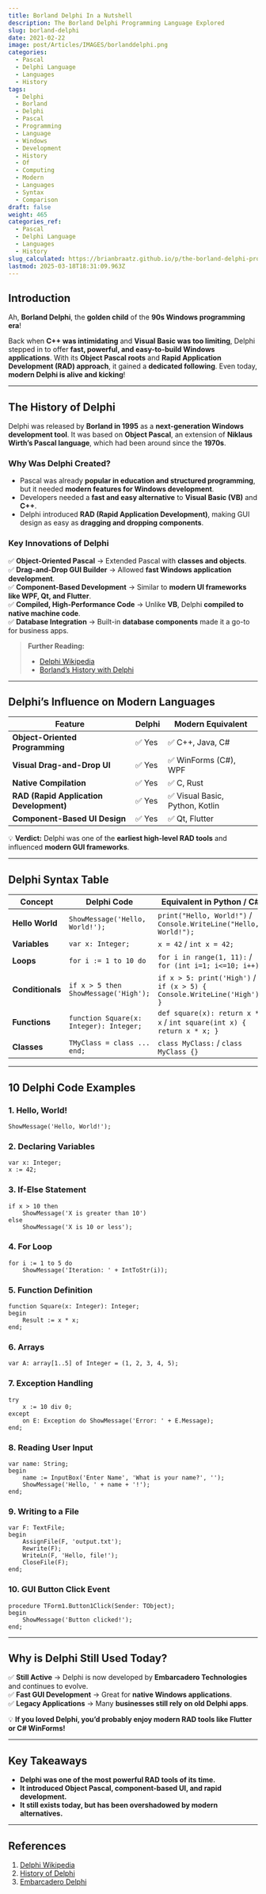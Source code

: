 ```yaml
---
title: Borland Delphi In a Nutshell
description: The Borland Delphi Programming Language Explored
slug: borland-delphi
date: 2021-02-22
image: post/Articles/IMAGES/borlanddelphi.png
categories:
  - Pascal
  - Delphi Language
  - Languages
  - History
tags:
  - Delphi
  - Borland
  - Delphi
  - Pascal
  - Programming
  - Language
  - Windows
  - Development
  - History
  - Of
  - Computing
  - Modern
  - Languages
  - Syntax
  - Comparison
draft: false
weight: 465
categories_ref:
  - Pascal
  - Delphi Language
  - Languages
  - History
slug_calculated: https://brianbraatz.github.io/p/the-borland-delphi-programming-language:-history-motivation-relationship-to-modern-languages-and-10-code-examples
lastmod: 2025-03-18T18:31:09.963Z
---
```

<!--

# The Borland Delphi Programming Language: History, Motivation, Relationship to Modern Languages, and 10 Code Examples
-->

## Introduction

Ah, **Borland Delphi**, the **golden child** of the **90s Windows programming era**!

Back when **C++ was intimidating** and **Visual Basic was too limiting**, Delphi stepped in to offer **fast, powerful, and easy-to-build Windows applications**. With its **Object Pascal roots** and **Rapid Application Development (RAD) approach**, it gained a **dedicated following**. Even today, **modern Delphi is alive and kicking**!

<!--
This article will cover:  

- The **history and motivation** behind Delphi.  
- How it influenced **modern programming languages**.  
- **10 real code examples** of Delphi in action.  
- A **table of Delphi syntax** compared to modern languages.  
-->

***

## The History of Delphi

Delphi was released by **Borland in 1995** as a **next-generation Windows development tool**. It was based on **Object Pascal**, an extension of **Niklaus Wirth’s Pascal language**, which had been around since the **1970s**.

### **Why Was Delphi Created?**

* Pascal was already **popular in education and structured programming**, but it needed **modern features for Windows development**.
* Developers needed a **fast and easy alternative** to **Visual Basic (VB)** and **C++**.
* Delphi introduced **RAD (Rapid Application Development)**, making GUI design as easy as **dragging and dropping components**.

### **Key Innovations of Delphi**

✅ **Object-Oriented Pascal** → Extended Pascal with **classes and objects**.\
✅ **Drag-and-Drop GUI Builder** → Allowed **fast Windows application development**.\
✅ **Component-Based Development** → Similar to **modern UI frameworks like WPF, Qt, and Flutter**.\
✅ **Compiled, High-Performance Code** → Unlike **VB**, Delphi **compiled to native machine code**.\
✅ **Database Integration** → Built-in **database components** made it a go-to for business apps.

> **Further Reading:**
>
> * [Delphi Wikipedia](https://en.wikipedia.org/wiki/Delphi_\(software\))
> * [Borland’s History with Delphi](https://delphi.fandom.com/wiki/History_of_Delphi)

***

## Delphi’s Influence on Modern Languages

| Feature                                 | Delphi | Modern Equivalent              |
| --------------------------------------- | ------ | ------------------------------ |
| **Object-Oriented Programming**         | ✅ Yes  | ✅ C++, Java, C#                |
| **Visual Drag-and-Drop UI**             | ✅ Yes  | ✅ WinForms (C#), WPF           |
| **Native Compilation**                  | ✅ Yes  | ✅ C, Rust                      |
| **RAD (Rapid Application Development)** | ✅ Yes  | ✅ Visual Basic, Python, Kotlin |
| **Component-Based UI Design**           | ✅ Yes  | ✅ Qt, Flutter                  |

💡 **Verdict:** Delphi was one of the **earliest high-level RAD tools** and influenced **modern GUI frameworks**.

***

## Delphi Syntax Table

| Concept          | Delphi Code                             | Equivalent in Python / C#                                               |
| ---------------- | --------------------------------------- | ----------------------------------------------------------------------- |
| **Hello World**  | `ShowMessage('Hello, World!');`         | `print("Hello, World!")` / `Console.WriteLine("Hello, World!");`        |
| **Variables**    | `var x: Integer;`                       | `x = 42` / `int x = 42;`                                                |
| **Loops**        | `for i := 1 to 10 do`                   | `for i in range(1, 11):` / `for (int i=1; i<=10; i++)`                  |
| **Conditionals** | `if x > 5 then ShowMessage('High');`    | `if x > 5: print('High')` / `if (x > 5) { Console.WriteLine('High'); }` |
| **Functions**    | `function Square(x: Integer): Integer;` | `def square(x): return x * x` / `int square(int x) { return x * x; }`   |
| **Classes**      | `TMyClass = class ... end;`             | `class MyClass:` / `class MyClass {}`                                   |

***

## 10 Delphi Code Examples

### **1. Hello, World!**

```delphi
ShowMessage('Hello, World!');
```

### **2. Declaring Variables**

```delphi
var x: Integer;
x := 42;
```

### **3. If-Else Statement**

```delphi
if x > 10 then
    ShowMessage('X is greater than 10')
else
    ShowMessage('X is 10 or less');
```

### **4. For Loop**

```delphi
for i := 1 to 5 do
    ShowMessage('Iteration: ' + IntToStr(i));
```

### **5. Function Definition**

```delphi
function Square(x: Integer): Integer;
begin
    Result := x * x;
end;
```

### **6. Arrays**

```delphi
var A: array[1..5] of Integer = (1, 2, 3, 4, 5);
```

### **7. Exception Handling**

```delphi
try
    x := 10 div 0;
except
    on E: Exception do ShowMessage('Error: ' + E.Message);
end;
```

### **8. Reading User Input**

```delphi
var name: String;
begin
    name := InputBox('Enter Name', 'What is your name?', '');
    ShowMessage('Hello, ' + name + '!');
end;
```

### **9. Writing to a File**

```delphi
var F: TextFile;
begin
    AssignFile(F, 'output.txt');
    Rewrite(F);
    WriteLn(F, 'Hello, file!');
    CloseFile(F);
end;
```

### **10. GUI Button Click Event**

```delphi
procedure TForm1.Button1Click(Sender: TObject);
begin
    ShowMessage('Button clicked!');
end;
```

***

## Why is Delphi Still Used Today?

✅ **Still Active** → Delphi is now developed by **Embarcadero Technologies** and continues to evolve.\
✅ **Fast GUI Development** → Great for **native Windows applications**.\
✅ **Legacy Applications** → Many **businesses still rely on old Delphi apps**.

💡 **If you loved Delphi, you’d probably enjoy modern RAD tools like Flutter or C# WinForms!**

***

## Key Takeaways

* **Delphi was one of the most powerful RAD tools of its time.**
* **It introduced Object Pascal, component-based UI, and rapid development.**
* **It still exists today, but has been overshadowed by modern alternatives.**

***

## References

1. [Delphi Wikipedia](https://en.wikipedia.org/wiki/Delphi_\(software\))
2. [History of Delphi](https://delphi.fandom.com/wiki/History_of_Delphi)
3. [Embarcadero Delphi](https://www.embarcadero.com/products/delphi)
